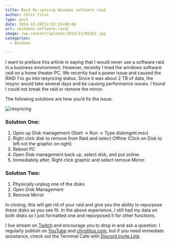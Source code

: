 ```yaml
---
title: Raid Re-syncing Windows software raid
author: Chris Titus
type: post
date: 2014-12-28T22:53:22+00:00
url: /windows-software-raid/
image: /wp-content/uploads/2014/12/RAID1.jpg
categories:
  - Windows

---
```

I want to preface this article in saying that I would never use a software raid in a business environment. However, recently I tried the windows software raid on a home theater PC. We recently had a power issue and caused the RAID 1 to go into resyncing status. Since it was about 2 TB of data, the resync would take several days and be causing performance issues. I found I could not break the raid or remove the mirror.<!--more-->

The following solutions are how you&#8217;d fix the issue:

![resyncing](/wp-content/uploads/2014/12/resyncing.png)

### Solution One:

  1. Open up Disk management (Start -> Run -> Type diskmgmt.msc)
  2. Right click disk to remove from Raid and select Offline (Click on Disk to left not the graphic on right)
  3. Reboot PC
  4. Open Disk management back up, select disk, and put online.
  5. Immediately after, Right click graphic and select remove Mirror.

### Solution Two:

  1. Physically unplug one of the disks
  2. Open Disk Management
  3. Remove Mirror

In closing, this will get rid of your raid and give you the ability to repurpose these disks as you see fit. In the above experience, I still had my data on both disks so I just formatted one and repurposed it for other functions.

I live stream on [Twitch][1] and encourage you to drop in and ask a question. I regularly publish on [YouTube][2] and [christitus.com][3], but if you need immediate assistance, check out the Terminal Cafe with [Discord Invite Link][4].

 [1]: https://twitch.tv/christitustech
 [2]: https://www.youtube.com/c/ChrisTitusTech
 [3]: https://christitus.com/
 [4]: https://christitus.com/discord
